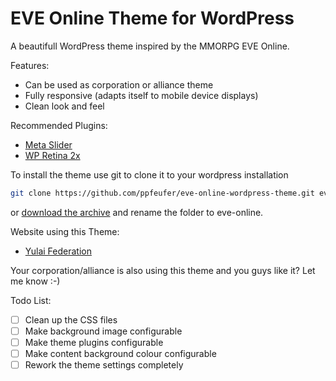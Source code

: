 # EVE Online Theme for WordPress

A beautifull WordPress theme inspired by the MMORPG EVE Online.

Features:
* Can be used as corporation or alliance theme
* Fully responsive (adapts itself to mobile device displays)
* Clean look and feel

Recommended Plugins:
* [Meta Slider](https://de.wordpress.org/plugins/ml-slider/)
* [WP Retina 2x](https://de.wordpress.org/plugins/wp-retina-2x/)

To install the theme use git to clone it to your wordpress installation
```bash
git clone https://github.com/ppfeufer/eve-online-wordpress-theme.git eve-online
```
or [download the archive](https://github.com/ppfeufer/eve-online-wordpress-theme/archive/master.zip) and rename the folder to eve-online.

Website using this Theme:
* [Yulai Federation](http://yulaifederation.net/)

Your corporation/alliance is also using this theme and you guys like it? Let me know :-)

Todo List:
- [ ] Clean up the CSS files
- [ ] Make background image configurable
- [ ] Make theme plugins configurable
- [ ] Make content background colour configurable
- [ ] Rework the theme settings completely